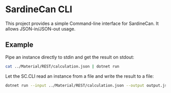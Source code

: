 # SardineCan CLI

This project provides a simple Command-line interface for SardineCan. It allows
JSON-in/JSON-out usage.

## Example

Pipe an instance directly to stdin and get the result on stdout:

```bash
cat ../Material/REST/calculation.json | dotnet run
```

Let the SC.CLI read an instance from a file and write the result to a file:

```bash
dotnet run --input ../Material/REST/calculation.json --output output.json
```
